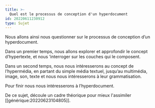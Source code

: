 ```yaml
---
title: >-
  Quel est le processus de conception d'un hyperdocument
id: 20220611230912
type: Sujet
---
```


Nous allons ainsi nous questionner sur le processus de conception d’un hyperdocument.

Dans un premier temps, nous allons explorer et approfondir le concept d’hypertexte, et nous ‘interroger sur les couches qui le composent.

Dans un second temps, nous nous intéresserons au concept de l’hypermédia, en partant du simple média textuel, jusqu’au multimédia, image, son, texte et nous nous intéresserons à leur grammatisation. 
   
Pour finir nous nous intéresserons à l’hyperdocument.
  
  De ce sujet, découle un cadre théorique pour mieux l'assimiler [[générique:20220623104805]].

